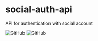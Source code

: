 # social-auth-api
API for authentication with social account

![GitHub](https://img.shields.io/github/license/filipewelton/social-auth-api?style=flat-square)
![GitHub](https://img.shields.io/badge/filipewelton-social--auth--api-red)
